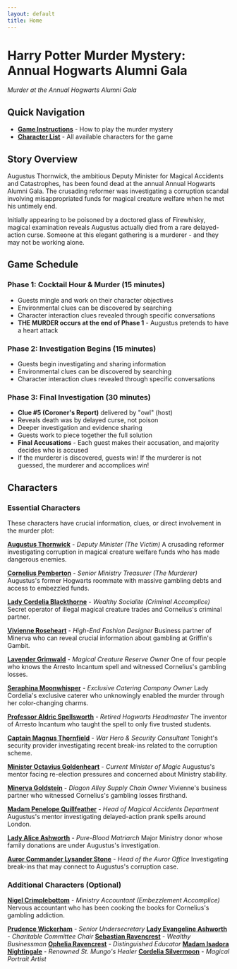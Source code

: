```yaml
---
layout: default
title: Home
---
```


# Harry Potter Murder Mystery: Annual Hogwarts Alumni Gala

*Murder at the Annual Hogwarts Alumni Gala*

## Quick Navigation

- **[Game Instructions](instructions)** - How to play the murder mystery
- **[Character List](#characters)** - All available characters for the game

## Story Overview

Augustus Thornwick, the ambitious Deputy Minister for Magical Accidents and Catastrophes, has been found dead at the annual Annual Hogwarts Alumni Gala. The crusading reformer was investigating a corruption scandal involving misappropriated funds for magical creature welfare when he met his untimely end.

Initially appearing to be poisoned by a doctored glass of Firewhisky, magical examination reveals Augustus actually died from a rare delayed-action curse. Someone at this elegant gathering is a murderer - and they may not be working alone.

## Game Schedule

### Phase 1: Cocktail Hour & Murder (15 minutes)
- Guests mingle and work on their character objectives
- Environmental clues can be discovered by searching
- Character interaction clues revealed through specific conversations
- **THE MURDER occurs at the end of Phase 1** - Augustus pretends to have a heart attack

### Phase 2: Investigation Begins (15 minutes)
- Guests begin investigating and sharing information
- Environmental clues can be discovered by searching
- Character interaction clues revealed through specific conversations

### Phase 3: Final Investigation (30 minutes)
- **Clue #5 (Coroner's Report)** delivered by "owl" (host)
- Reveals death was by delayed curse, not poison
- Deeper investigation and evidence sharing
- Guests work to piece together the full solution
- **Final Accusations** - Each guest makes their accusation, and majority decides who is accused
- If the murderer is discovered, guests win! If the murderer is not guessed, the murderer and accomplices win!

## Characters

### Essential Characters

These characters have crucial information, clues, or direct involvement in the murder plot:

**[Augustus Thornwick](characters/augustus-thornwick)** - *Deputy Minister (The Victim)*
A crusading reformer investigating corruption in magical creature welfare funds who has made dangerous enemies.

**[Cornelius Pemberton](characters/cornelius-pemberton)** - *Senior Ministry Treasurer (The Murderer)*
Augustus's former Hogwarts roommate with massive gambling debts and access to embezzled funds.

**[Lady Cordelia Blackthorne](characters/lady-cordelia-blackthorne)** - *Wealthy Socialite (Criminal Accomplice)*
Secret operator of illegal magical creature trades and Cornelius's criminal partner.

**[Vivienne Roseheart](characters/vivienne-roseheart)** - *High-End Fashion Designer*
Business partner of Minerva who can reveal crucial information about gambling at Griffin's Gambit.

**[Lavender Grimwald](characters/lavender-grimwald)** - *Magical Creature Reserve Owner*
One of four people who knows the Arresto Incantum spell and witnessed Cornelius's gambling losses.

**[Seraphina Moonwhisper](characters/seraphina-moonwhisper)** - *Exclusive Catering Company Owner*
Lady Cordelia's exclusive caterer who unknowingly enabled the murder through her color-changing charms.

**[Professor Aldric Spellsworth](characters/professor-aldric-spellsworth)** - *Retired Hogwarts Headmaster*
The inventor of Arresto Incantum who taught the spell to only five trusted students.

**[Captain Magnus Thornfield](characters/captain-magnus-thornfield)** - *War Hero & Security Consultant*
Tonight's security provider investigating recent break-ins related to the corruption scheme.

**[Minister Octavius Goldenheart](characters/minister-octavius-goldenheart)** - *Current Minister of Magic*
Augustus's mentor facing re-election pressures and concerned about Ministry stability.

**[Minerva Goldstein](characters/minerva-goldstein)** - *Diagon Alley Supply Chain Owner*
Vivienne's business partner who witnessed Cornelius's gambling losses firsthand.

**[Madam Penelope Quillfeather](characters/penelope-quillfeather)** - *Head of Magical Accidents Department*
Augustus's mentor investigating delayed-action prank spells around London.

**[Lady Alice Ashworth](characters/alice-ashworth)** - *Pure-Blood Matriarch*
Major Ministry donor whose family donations are under Augustus's investigation.

**[Auror Commander Lysander Stone](characters/lysander-stone)** - *Head of the Auror Office*
Investigating break-ins that may connect to Augustus's corruption case.

### Additional Characters (Optional)

**[Nigel Crimplebottom](characters/nigel-crimplebottom)** - *Ministry Accountant (Embezzlement Accomplice)*
Nervous accountant who has been cooking the books for Cornelius's gambling addiction.

**[Prudence Wickerham](characters/prudence-wickerham)** - *Senior Undersecretary*
**[Lady Evangeline Ashworth](characters/lady-evangeline-ashworth)** - *Charitable Committee Chair*
**[Sebastian Ravencrest](characters/sebastian-ravencrest)** - *Wealthy Businessman*
**[Ophelia Ravencrest](characters/ophelia-ravencrest)** - *Distinguished Educator*
**[Madam Isadora Nightingale](characters/isadora-nightingale)** - *Renowned St. Mungo's Healer*
**[Cordelia Silvermoon](characters/cordelia-silvermoon)** - *Magical Portrait Artist*